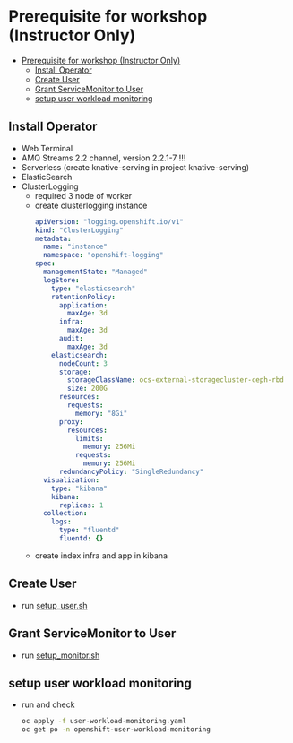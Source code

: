 # Prerequisite for workshop (Instructor Only)
<!-- TOC -->

- [Prerequisite for workshop (Instructor Only)](#prerequisite-for-workshop-instructor-only)
  - [Install Operator](#install-operator)
  - [Create User](#create-user)
  - [Grant ServiceMonitor to User](#grant-servicemonitor-to-user)
  - [setup user workload monitoring](#setup-user-workload-monitoring)

<!-- /TOC -->
## Install Operator
- Web Terminal
- AMQ Streams 2.2 channel, version 2.2.1-7 !!!
- Serverless (create knative-serving in project knative-serving)
- ElasticSearch
- ClusterLogging
  - required 3 node of worker
  - create clusterlogging instance
    ```yaml
    apiVersion: "logging.openshift.io/v1"
    kind: "ClusterLogging"
    metadata:
      name: "instance" 
      namespace: "openshift-logging"
    spec:
      managementState: "Managed"  
      logStore:
        type: "elasticsearch"  
        retentionPolicy: 
          application:
            maxAge: 3d
          infra:
            maxAge: 3d
          audit:
            maxAge: 3d
        elasticsearch:
          nodeCount: 3 
          storage:
            storageClassName: ocs-external-storagecluster-ceph-rbd
            size: 200G
          resources: 
            requests:
              memory: "8Gi"
          proxy: 
            resources:
              limits:
                memory: 256Mi
              requests:
                memory: 256Mi
          redundancyPolicy: "SingleRedundancy"
      visualization:
        type: "kibana"  
        kibana:
          replicas: 1
      collection:
        logs:
          type: "fluentd"  
          fluentd: {}
    ```
  - create index infra and app in kibana


## Create User
- run [setup_user.sh](bin/setup_user.sh)


## Grant ServiceMonitor to User
- run [setup_monitor.sh](bin/setup_monitor.sh)

## setup user workload monitoring
- run and check
  ```sh
  oc apply -f user-workload-monitoring.yaml
  oc get po -n openshift-user-workload-monitoring
  ```